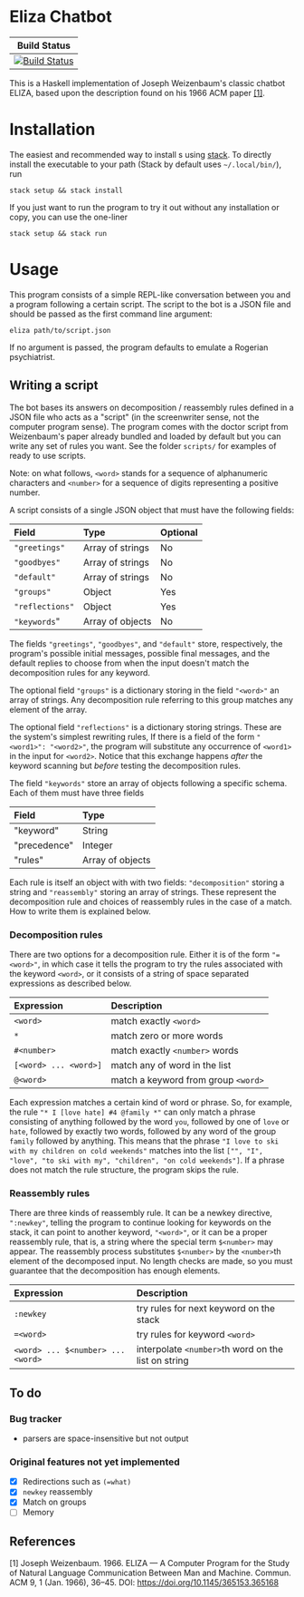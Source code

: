 # Eliza Chatbot

| **Build Status** |
|:----------------:|
| [![Build Status][build-img]][build-url] |

This is a Haskell implementation of Joseph Weizenbaum's classic chatbot ELIZA,
based upon the description found on his 1966 ACM paper [[1]](#1).

# Installation

The easiest and recommended way to install s using [stack](https://docs.haskellstack.org/en/stable/README/).
To directly install the executable to your path (Stack by default uses `~/.local/bin/`), run

```
stack setup && stack install
```

If you just want to run the program to try it out without any installation or copy,
you can use the one-liner

```
stack setup && stack run
```

# Usage

This program consists of a simple REPL-like conversation between you and a program following a certain script.
The script to the bot is a JSON file and should be passed as the first command line argument:

```
eliza path/to/script.json
```

If no argument is passed, the program defaults to emulate a Rogerian psychiatrist.

## Writing a script

The bot bases its answers on decomposition / reassembly rules
defined in a JSON file who acts as a "script"
(in the screenwriter sense, not the computer program sense).
The program comes with the doctor script from Weizenbaum's paper already bundled
and loaded by default but you can write any set of rules you want.
See the folder `scripts/` for examples of ready to use scripts.

Note: on what follows, `<word>` stands for a sequence of alphanumeric characters
and `<number>` for a sequence of digits representing a positive number.

A script consists of a single JSON object that must have the following fields:

| Field           | Type             | Optional |
|:----------------|:-----------------|:---------|
| `"greetings"`   | Array of strings | No       |
| `"goodbyes"`    | Array of strings | No       |
| `"default"`     | Array of strings | No       |
| `"groups"`      | Object           | Yes      |
| `"reflections"` | Object           | Yes      |
| `"keywords`"    | Array of objects | No       |

The fields `"greetings"`, `"goodbyes"`, and `"default"`
store, respectively, the program's possible initial messages,
possible final messages, and the default replies to choose from
when the input doesn't match the decomposition rules for any keyword.

The optional field `"groups"` is a dictionary storing in the field `"<word>"`
an array of strings. Any decomposition rule referring to this group
matches any element of the array.

The optional field `"reflections"` is a dictionary storing strings.
These are the system's simplest rewriting rules,
If there is a field of the form `"<word1>": "<word2>"`,
the program will substitute any occurrence of `<word1>` in the input for `<word2>`.
Notice that this exchange happens _after_ the keyword scanning
but _before_ testing the decomposition rules.

The field `"keywords"` store an array of objects following a specific schema.
Each of them must have three fields

| Field        | Type             |
|:-------------|:-----------------|
| "keyword"    | String           |
| "precedence" | Integer          |
| "rules"      | Array of objects |

Each rule is itself an object with with two fields:
`"decomposition"` storing a string and
`"reassembly"` storing an array of strings.
These represent the decomposition rule and choices of reassembly rules
in the case of a match.
How to write them is explained below.

### Decomposition rules

There are two options for a decomposition rule.
Either it is of the form `"=<word>"`,
in which case it tells the program to try the rules associated with the keyword `<word>`,
or it consists of a string of space separated expressions as described below.

| Expression            | Description                         |
|:----------------------|:------------------------------------|
| `<word>`              | match exactly `<word>`              |
| `*`                   | match zero or more words            |
| `#<number>`           | match exactly `<number>` words      |
| `[<word> ... <word>]` | match any of word in the list       |
| `@<word>`             | match a keyword from group `<word>` |

Each expression matches a certain kind of word or phrase.
So, for example, the rule `"* I [love hate] #4 @family *"`
can only match a phrase consisting of anything followed by the word `you`,
followed by one of `love` or `hate`, followed by exactly two words,
followed by any word of the group `family` followed by anything.
This means that the phrase `"I love to ski with my children on cold weekends"`
matches into the list `["", "I", "love", "to ski with my", "children", "on cold weekends"]`.
If a phrase does not match the rule structure, the program skips the rule.

### Reassembly rules

There are three kinds of reassembly rule.
It can be a newkey directive, `":newkey"`,
telling the program to continue looking for keywords on the stack,
it can point to another keyword, `"<word>"`,
or it can be a proper reassembly rule,
that is, a string where the special term `$<number>` may appear.
The reassembly process substitutes `$<number>` by the `<number>`th element
of the decomposed input. No length checks are made,
so you must guarantee that the decomposition has enough elements.

| Expression                        | Description                                         |
|:----------------------------------|:----------------------------------------------------|
| `:newkey`                         | try rules for next keyword on the stack             |
| `=<word>`                         | try rules for keyword `<word>`                      |
| `<word> ... $<number> ... <word>` | interpolate `<number>`th word on the list on string |

## To do

### Bug tracker
- parsers are space-insensitive but not output

### Original features not yet implemented
- [x] Redirections such as `(=what)`
- [x] `newkey` reassembly
- [x] Match on groups
- [ ] Memory

## References
<a id="1">[1]</a>
Joseph Weizenbaum. 1966. ELIZA — A Computer Program for the Study of Natural Language Communication Between Man and Machine. Commun. ACM 9, 1 (Jan. 1966), 36–45. DOI: https://doi.org/10.1145/365153.365168


[build-img]: https://github.com/iagoleal/eliza/actions/workflows/ci.yml/badge.svg?branch=master
[build-url]: https://github.com/iagoleal/eliza/actions/workflows/ci.yml
